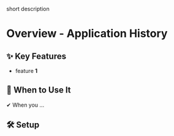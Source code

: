 short description

# Overview - Application History

## ✨ Key Features

- feature **1**

## 📌 When to Use It

✔ When you ...

## 🛠️ Setup
